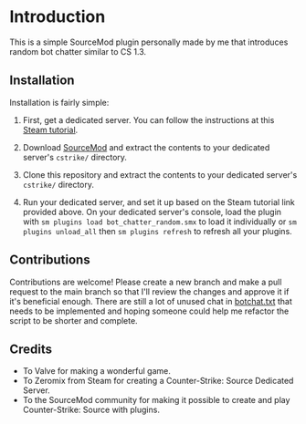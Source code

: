 # Introduction

This is a simple SourceMod plugin personally made by me that introduces random bot chatter similar to CS 1.3.

## Installation

Installation is fairly simple: 

1. First, get a dedicated server. You can follow the instructions at this [Steam tutorial](https://steamcommunity.com/sharedfiles/filedetails/?id=397365275).

2. Download [SourceMod](https://www.sourcemod.net/downloads.php) and extract the contents to your dedicated server's `cstrike/` directory.

3. Clone this repository and extract the contents to your dedicated server's `cstrike/` directory.

4. Run your dedicated server, and set it up based on the Steam tutorial link provided above. On your dedicated server's console, load the plugin with `sm plugins load bot_chatter_random.smx` to load it individually or `sm plugins unload_all` then `sm plugins refresh` to refresh all your plugins.

## Contributions

Contributions are welcome! Please create a new branch and make a pull request to the main branch so that I'll review the changes and approve it if it's beneficial enough. There are still a lot of unused chat in [botchat.txt](botchat.txt) that needs to be implemented and hoping someone could help me refactor the script to be shorter and complete.

## Credits

- To Valve for making a wonderful game.
- To Zeromix from Steam for creating a Counter-Strike: Source Dedicated Server.
- To the SourceMod community for making it possible to create and play Counter-Strike: Source with plugins.
